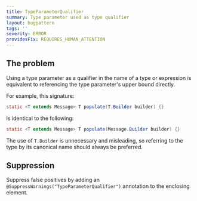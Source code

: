 ```yaml
---
title: TypeParameterQualifier
summary: Type parameter used as type qualifier
layout: bugpattern
tags: ''
severity: ERROR
providesFix: REQUIRES_HUMAN_ATTENTION
---
```


<!--
*** AUTO-GENERATED, DO NOT MODIFY ***
To make changes, edit the @BugPattern annotation or the explanation in docs/bugpattern.
-->

## The problem
Using a type parameter as a qualifier in the name of a type or expression is
equivalent to referencing the type parameter's upper bound directly.

For example, this signature:

```java
static <T extends Message> T populate(T.Builder builder) {}
```

Is identical to the following:

```java
static <T extends Message> T populate(Message.Builder builder) {}
```

The use of `T.Builder` is unnecessary and misleading, so referring to the
type by its canonical name should always be preferred.

## Suppression
Suppress false positives by adding an `@SuppressWarnings("TypeParameterQualifier")` annotation to the enclosing element.
